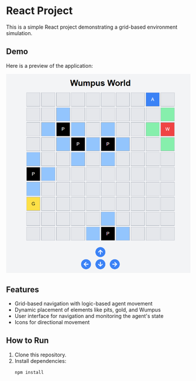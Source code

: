 # React Project

This is a simple React project demonstrating a grid-based environment simulation.

## Demo

Here is a preview of the application:

![Demo](public/demo.png)

## Features

- Grid-based navigation with logic-based agent movement
- Dynamic placement of elements like pits, gold, and Wumpus
- User interface for navigation and monitoring the agent's state
- Icons for directional movement

## How to Run

1. Clone this repository.
2. Install dependencies:
   ```bash
   npm install
